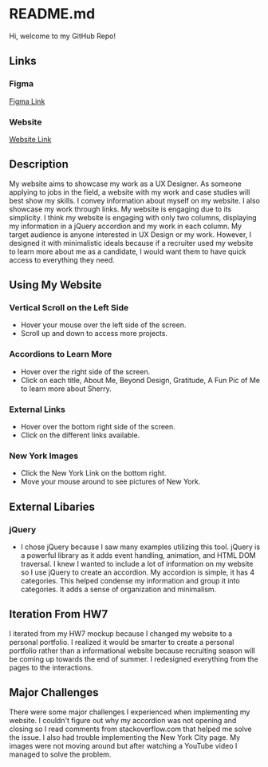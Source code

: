 # README.md

Hi, welcome to my GitHub Repo!


## Links
### Figma
[Figma Link](https://www.figma.com/file/NTivSJA72ZDhBItGQYxVHR/UX101?node-id=0%3A1m)
### Website
[Website Link](https://sherrychen2.github.io/assignment8/)

## Description

My website aims to showcase my work as a UX Designer. As someone applying to jobs in the field, a website with my work and case studies will best show my skills. I convey information about myself on my website. I also showcase my work through links. My website is engaging due to its simplicity. I think my website is engaging with only two columns, displaying my information in a jQuery accordion and my work in each column. My target audience is anyone interested in UX Design or my work. However, I designed it with minimalistic ideals because if a recruiter used my website to learn more about me as a candidate, I would want them to have quick access to everything they need. 


## Using My Website

### Vertical Scroll on the Left Side
  - Hover your mouse over the left side of the screen.
  - Scroll up and down to access more projects.

### Accordions to Learn More
  - Hover over the right side of the screen.
  - Click on each title, About Me, Beyond Design, Gratitude, A Fun Pic of Me to learn more about Sherry.

### External Links
  - Hover over the bottom right side of the screen.
  - Click on the different links available. 
  
### New York Images
  - Click the New York Link on the bottom right.
  - Move your mouse around to see pictures of New York.

## External Libaries

  ### jQuery
  - I chose jQuery because I saw many examples utilizing this tool. jQuery is a powerful library as it adds event handling, animation, and HTML DOM traversal. I knew I wanted to include a lot of information on my website so I use jQuery to create an accordion. My accordion is simple, it has 4 categories. This helped condense my information and group it into categories. It adds a sense of organization and minimalism. 

## Iteration From HW7

I iterated from my HW7 mockup because I changed my website to a personal portfolio. I realized it would be smarter to create a personal portfolio rather than a informational website because recruiting season will be coming up towards the end of summer. I redesigned everything from the pages to the interactions. 

## Major Challenges

There were some major challenges I experienced when implementing my website. I couldn't figure out why my accordion was not opening and closing so I read comments from stackoverflow.com that helped me solve the issue. I also had trouble implementing the New York City page. My images were not moving around but after watching a YouTube video I managed to solve the problem. 


